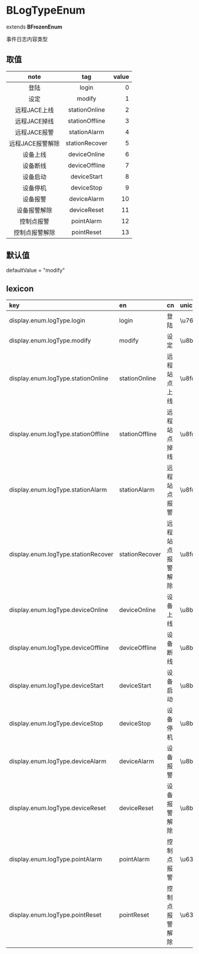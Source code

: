 # BLogTypeEnum
extends **BFrozenEnum**

事件日志内容类型

## 取值
| note | tag | value |
|:------:|:------:|------:|
| 登陆 | login | 0 |
| 设定 | modify | 1 |
| 远程JACE上线 | stationOnline | 2 |
| 远程JACE掉线 | stationOffline | 3 |
| 远程JACE报警 | stationAlarm | 4 |
| 远程JACE报警解除 | stationRecover | 5 |
| 设备上线 | deviceOnline | 6 |
| 设备断线 | deviceOffline | 7 |
| 设备启动 | deviceStart | 8 |
| 设备停机 | deviceStop | 9 |
| 设备报警 | deviceAlarm | 10 |
| 设备报警解除 | deviceReset | 11 |
| 控制点报警 | pointAlarm | 12 |
| 控制点报警解除 | pointReset | 13 |

## 默认值
defaultValue = "modify"

## lexicon
| key | en | cn | unicode |
|:------|:------|:------|:------|
| display.enum.logType.login | login | 登陆 | \u767b\u9646 |
| display.enum.logType.modify | modify | 设定 | \u8bbe\u5b9a |
| display.enum.logType.stationOnline | stationOnline | 远程站点上线 | \u8fdc\u7a0b\u7ad9\u70b9\u4e0a\u7ebf |
| display.enum.logType.stationOffline | stationOffline | 远程站点掉线 | \u8fdc\u7a0b\u7ad9\u70b9\u6389\u7ebf |
| display.enum.logType.stationAlarm | stationAlarm | 远程站点报警 | \u8fdc\u7a0b\u7ad9\u70b9\u62a5\u8b66 |
| display.enum.logType.stationRecover | stationRecover | 远程站点报警解除 | \u8fdc\u7a0b\u7ad9\u70b9\u62a5\u8b66\u89e3\u9664 |
| display.enum.logType.deviceOnline | deviceOnline | 设备上线 | \u8bbe\u5907\u4e0a\u7ebf |
| display.enum.logType.deviceOffline | deviceOffline | 设备断线 | \u8bbe\u5907\u65ad\u7ebf |
| display.enum.logType.deviceStart | deviceStart | 设备启动 | \u8bbe\u5907\u542f\u52a8 |
| display.enum.logType.deviceStop | deviceStop | 设备停机 | \u8bbe\u5907\u505c\u673a |
| display.enum.logType.deviceAlarm | deviceAlarm | 设备报警 | \u8bbe\u5907\u62a5\u8b66 |
| display.enum.logType.deviceReset | deviceReset | 设备报警解除 | \u8bbe\u5907\u62a5\u8b66\u89e3\u9664 |
| display.enum.logType.pointAlarm | pointAlarm |  控制点报警 | \u63a7\u5236\u70b9\u62a5\u8b66 |
| display.enum.logType.pointReset | pointReset |  控制点报警解除 | \u63a7\u5236\u70b9\u62a5\u8b66\u89e3\u9664 |
